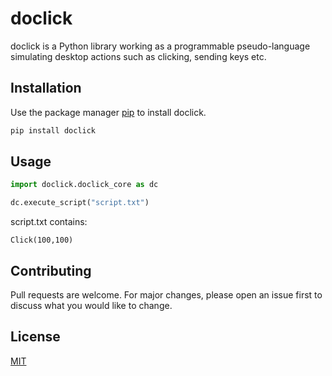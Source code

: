 # doclick

doclick is a Python library working as a programmable pseudo-language simulating desktop actions such as clicking, sending keys etc.

## Installation

Use the package manager [pip](https://pip.pypa.io/en/stable/) to install doclick.

```bash
pip install doclick
```

## Usage

```python
import doclick.doclick_core as dc

dc.execute_script("script.txt")
```
script.txt contains:
```
Click(100,100)
```

## Contributing
Pull requests are welcome. For major changes, please open an issue first to discuss what you would like to change.

## License
[MIT](https://choosealicense.com/licenses/mit/)
